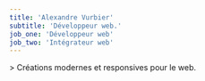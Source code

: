 ```yaml
---
title: 'Alexandre Vurbier'
subtitle: 'Développeur web.'
job_one: 'Développeur web'
job_two: 'Intégrateur web'
---
```


\> Créations modernes et responsives pour le web.